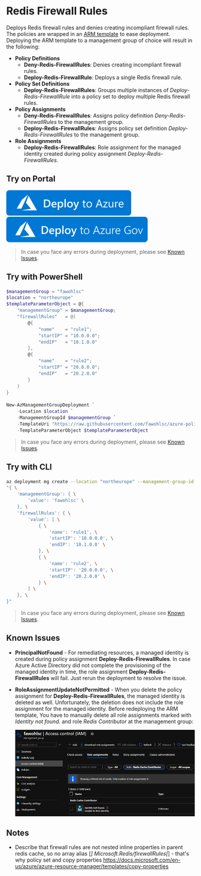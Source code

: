 # Redis Firewall Rules

Deploys Redis firewall rules and denies creating incompliant firewall rules. The policies are wrapped in an [ARM template](redis-firewallrules.json) to ease deployment. Deploying the ARM template to a management group of choice will result in the following:
- **Policy Definitions**
  - **Deny-Redis-FirewallRules**: Denies creating incompliant firewall rules.
  - **Deploy-Redis-FirewallRule**: Deploys a single Redis firewall rule.
- **Policy Set Definitions**
  - **Deploy-Redis-FirewallRules**: Groups multiple instances of _Deploy-Redis-FirewallRule_ into a policy set to deploy multiple Redis firewall rules.
- **Policy Assignments**
  - **Deny-Redis-FirewallRules**: Assigns policy definition _Deny-Redis-FirewallRules_ to the management group.
  - **Deploy-Redis-FirewallRules**: Assigns policy set definition _Deploy-Redis-FirewallRules_ to the management group.
- **Role Assignments**
   - **Deploy-Redis-FirewallRules**: Role assignment for the managed identity created during policy assignment _Deploy-Redis-FirewallRules_.

## Try on Portal

[![Deploy To Azure](https://raw.githubusercontent.com/fawohlsc/azure-policy-samples/main/images/deploy-to-azure.svg?sanitize=true)](https://portal.azure.com/#create/Microsoft.Template/uri/https%3A%2F%2Fraw.githubusercontent.com%2Ffawohlsc%2Fazure-policy-samples%2Fmain%2Fredis-firewallrules%2Fazuredeploy.json)
[![Deploy To Azure US Gov](https://raw.githubusercontent.com/fawohlsc/azure-policy-samples/main/images/deploy-to-azure-gov.svg?sanitize=true)](https://portal.azure.us/#create/Microsoft.Template/uri/https%3A%2F%2Fraw.githubusercontent.com%2Ffawohlsc%2Fazure-policy-samples%2Fmain%2Fredis-firewallrules%2Fazuredeploy.json)

> In case you face any errors during deployment, please see [Known Issues](#known-issues).

## Try with PowerShell

```powershell
$managementGroup = "fawohlsc"
$location = "northeurope"
$templateParameterObject = @{
    "managementGroup" = $managementGroup;
    "firewallRules"   = @(
        @{
            "name"    = "rule1";
            "startIP" = "10.0.0.0";
            "endIP"   = "10.1.0.0"
        },
        @{
            "name"    = "rule2";
            "startIP" = "20.0.0.0";
            "endIP"   = "20.2.0.0"
        }
    )
}

New-AzManagementGroupDeployment `
    -Location $location `
    -ManagementGroupId $managementGroup `
    -TemplateUri "https://raw.githubusercontent.com/fawohlsc/azure-policy-samples/main/redis-firewallrules/azuredeploy.json" `
    -TemplateParameterObject $templateParameterObject
```

> In case you face any errors during deployment, please see [Known Issues](#known-issues).

## Try with CLI

```sh
az deployment mg create --location "northeurope" --management-group-id "fawohlsc" --template-uri "https://raw.githubusercontent.com/fawohlsc/azure-policy-samples/main/redis-firewallrules/azuredeploy.json" --parameters \
"{ \
    'managementGroup': { \
        'value': 'fawohlsc' \
    }, \
    'firewallRules': { \
        'value': [ \
            { \
                'name': 'rule1', \
                'startIP': '10.0.0.0', \
                'endIP': '10.1.0.0' \
            }, \
            { \
                'name': 'rule2', \
                'startIP': '20.0.0.0', \
                'endIP': '20.2.0.0' \
            } \
        ] \
    }, \
}"
```

> In case you face any errors during deployment, please see [Known Issues](#known-issues).

## Known Issues
- **PrincipalNotFound** - For remediating resources, a managed identity is created during policy assignment **Deploy-Redis-FirewallRules**. In case Azure Active Directory did not complete the provisioning of the managed identity in time, the role assignment **Deploy-Redis-FirewallRules** will fail. Just rerun the deployment to resolve the issue.
- **RoleAssignmentUpdateNotPermitted** - When you delete the policy assignment for **Deploy-Redis-FirewallRules**, the  managed identity is deleted as well. Unfortunately, the deletion does not include the role assignment for the managed identity. Before redeploying the ARM template, You have to manually delete all role assignments marked with *Identity not found.* and role *Redis Contributor* at the management group:

   ![Management Group IAM](../images/management-group-iam.png)

## Notes
- Describe that firewall rules are not nested inline properties in parent redis cache, so no array alias [*] Microsoft.Redis/firewallRules[*] - that's why policy set and copy properties https://docs.microsoft.com/en-us/azure/azure-resource-manager/templates/copy-properties